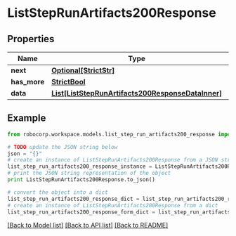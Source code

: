 # ListStepRunArtifacts200Response


## Properties
Name | Type | Description | Notes
------------ | ------------- | ------------- | -------------
**next** | [**Optional[StrictStr]**](Next.md) |  | 
**has_more** | [**StrictBool**](HasMore.md) |  | 
**data** | [**List[ListStepRunArtifacts200ResponseDataInner]**](ListStepRunArtifacts200ResponseDataInner.md) |  | 

## Example

```python
from robocorp.workspace.models.list_step_run_artifacts200_response import ListStepRunArtifacts200Response

# TODO update the JSON string below
json = "{}"
# create an instance of ListStepRunArtifacts200Response from a JSON string
list_step_run_artifacts200_response_instance = ListStepRunArtifacts200Response.from_json(json)
# print the JSON string representation of the object
print ListStepRunArtifacts200Response.to_json()

# convert the object into a dict
list_step_run_artifacts200_response_dict = list_step_run_artifacts200_response_instance.to_dict()
# create an instance of ListStepRunArtifacts200Response from a dict
list_step_run_artifacts200_response_form_dict = list_step_run_artifacts200_response.from_dict(list_step_run_artifacts200_response_dict)
```
[[Back to Model list]](../README.md#documentation-for-models) [[Back to API list]](../README.md#documentation-for-api-endpoints) [[Back to README]](../README.md)


